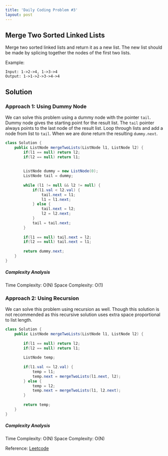 ```yaml
---
title: 'Daily Coding Problem #3'
layout: post
---
```


## Merge Two Sorted Linked Lists
Merge two sorted linked lists and return it as a new list. The new list should be made by splicing together the nodes of the first two lists.

Example:

```
Input: 1->2->4, 1->3->4
Output: 1->1->2->3->4->4
```

## Solution
### Approach 1: Using Dummy Node
We can solve this problem using a dummy node with the pointer `tail`. Dummy node gives the starting point for the result list. The `tail` pointer always points to the last node of the result list. Loop through lists and add a node from list to `tail`. When we are done return the resulting `dummy.next`.

```java
class Solution {
    public ListNode mergeTwoLists(ListNode l1, ListNode l2) {
        if(l1 == null) return l2;
        if(l2 == null) return l1;
        
        
        ListNode dummy = new ListNode(0);
        ListNode tail = dummy;
        
        while (l1 != null && l2 != null) {
            if(l1.val < l2.val) {
                tail.next = l1;
                l1 = l1.next;
            } else {
                tail.next = l2;
                l2 = l2.next;   
            }
            tail = tail.next;
        }
        
        if(l1 == null) tail.next = l2;
        if(l2 == null) tail.next = l1;
        
        return dummy.next;
    }
}
```
##### Complexity Analysis
Time Complexity: O(N)
Space Complexity: O(1)

### Approach 2: Using Recursion
We can solve this problem using recursion as well. Though this solution is not recommended as this recursive solution uses extra space proportional to list length.

```java
class Solution {
    public ListNode mergeTwoLists(ListNode l1, ListNode l2) {      
        
        if(l1 == null) return l2;
        if(l2 == null) return l1;
        
        ListNode temp;
        
        if(l1.val <= l2.val) {
            temp = l1;
            temp.next = mergeTwoLists(l1.next, l2);
        } else {
            temp = l2;
            temp.next = mergeTwoLists(l1, l2.next);
        }
        
        return temp;
    }
}
```
##### Complexity Analysis
Time Complexity: O(N)
Space Complexity: O(N)





Reference: [Leetcode](https://leetcode.com/problems/merge-two-sorted-lists/)